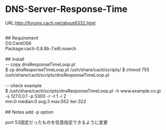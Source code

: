 # DNS-Server-Response-Time

URL:http://forums.cacti.net/about6332.html

<br>
## Requirement<br>
OS:CentOS6<br>
Package:cacti-0.8.8b-7.el6.noarch<br>
<br>
## Install<br>
-- copy dnsResponseTimeLoop.pl<br>
$ cp dnsResponseTimeLoop.pl /ush/share/cacti/scripts/
$ chmod 755 /ush/share/cacti/scripts/dnsResponseTimeLoop.pl<br>
<br>
-- check example<br>
$ /ush/share/cacti/scripts/dnsResponseTimeLoop.pl -h www.example.co.jp -s 127.0.0.1 -p 5300 -r -t 1 -i 2<br>
min:0 median:0 avg:3 max:552 iter:322<br>
<br>
## Notes
 add -p option
 
 port 53固定だったものを任意指定できるように変更
